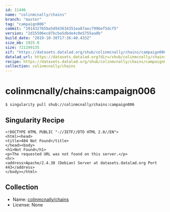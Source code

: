 ```yaml
---
id: 11446
name: "colinmcnally/chains"
branch: "master"
tag: "campaign006"
commit: "191432765ba5d943634351ea87aec7996ef5dcf5"
version: "2d15506ec87bcba5dbde4c0e5755aa8b"
build_date: "2019-10-30T17:36:40.433Z"
size_mb: 1925.0
size: 721199135
sif: "https://datasets.datalad.org/shub/colinmcnally/chains/campaign006/2019-10-30-19143276-2d15506e/2d15506ec87bcba5dbde4c0e5755aa8b.sif"
datalad_url: https://datasets.datalad.org?dir=/shub/colinmcnally/chains/campaign006/2019-10-30-19143276-2d15506e/
recipe: https://datasets.datalad.org/shub/colinmcnally/chains/campaign006/2019-10-30-19143276-2d15506e/Singularity
collection: colinmcnally/chains
---
```


# colinmcnally/chains:campaign006

```bash
$ singularity pull shub://colinmcnally/chains:campaign006
```

## Singularity Recipe

```singularity
<!DOCTYPE HTML PUBLIC "-//IETF//DTD HTML 2.0//EN">
<html><head>
<title>404 Not Found</title>
</head><body>
<h1>Not Found</h1>
<p>The requested URL was not found on this server.</p>
<hr>
<address>Apache/2.4.38 (Debian) Server at datasets.datalad.org Port 443</address>
</body></html>
```

## Collection

 - Name: [colinmcnally/chains](https://github.com/colinmcnally/chains)
 - License: None

